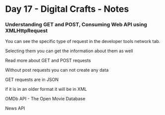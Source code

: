 # Day 17 - Digital Crafts - Notes

### Understanding GET and POST, Consuming Web API using XMLHttpRequest

You can see the specific type of request in the developer tools network tab.

Selecting them you can get the information about them as well

Read more about GET and POST requests

Without post requests you can not create any data

GET requests are in JSON

if it is in an older format it will be in XML

OMDb API - The Open Movie Database

News API

